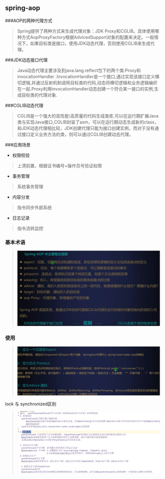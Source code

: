## spring-aop

###AOP的两种代理方式

>Spring提供了两种方式来生成代理对象：JDK Proxy和CGLIB。具体使用哪种方式AopProxyFactory根据AdvicedSupport对象的配置来决定。一般情况下，如果目标类是接口，使用JDK动态代理，否则使用CGLIB来生成代理。

###JDK动态接口代理

>Java动态代理主要涉及到java.lang.reflect包下的两个类:Proxy和invocationHandler .InvocationHandler是一个接口,通过实现该接口定义横切逻辑,并通过反射机制调用目标类的代码,动态将横切逻辑和业务逻辑编织在一起.Proxy利用invocationHandler动态创建一个符合某一接口的实例,生成目标类的代理对象.

###CGLIB动态代理

>CGLIB是一个强大的高性能\高质量的代码生成类库,可以在运行期扩展Java类与实现Java接口,CGLIB封装了asm，可以在运行期动态生成新的class，和JDK动态代理相比较，JDK创建代理只能为接口创建实例，而对于没有通过接口定义业务方法的类，则可以通过CGLIB创建动态代理。

###应用场景
* 权限校验
> 上清前置，根据证书编号+操作员号验证权限
* 事务管理
> 系统事务管理
* 内容分发
> 指令同步外部系统
* 日志记录
> 指令流转监控


### 基本术语
>![img.png](img.png)
### 使用
>![img_1.png](img_1.png)

lock 与 synchronized区别
>![img_2.png](img_2.png)